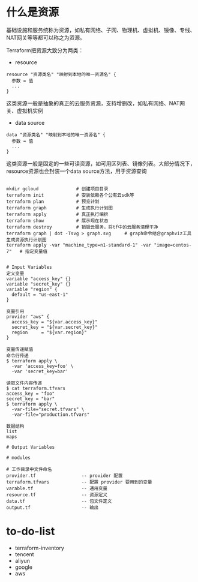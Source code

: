 # 什么是资源
基础设施和服务统称为资源，如私有网络、子网、物理机、虚拟机、镜像、专线、NAT网关等等都可以称之为资源。

Terraform把资源大致分为两类：
- resource
```
resource "资源类名" "映射到本地的唯一资源名" {
  参数 = 值
  ...
}
```
这类资源一般是抽象的真正的云服务资源，支持增删改，如私有网络、NAT网关、虚拟机实例

- data source
```
data "资源类名" "映射到本地的唯一资源名" {
  参数 = 值
  ...
}
```
这类资源一般是固定的一些可读资源，如可用区列表、镜像列表。大部分情况下，resource资源也会封装一个data source方法，用于资源查询


```

mkdir gcloud              # 创建项目目录
terraform init            # 安装依赖各个公有云sdk等
terraform plan            # 预览计划
terraform graph           # 生成执行计划图
terraform apply           # 真正执行编排
terraform show            # 展示现在状态
terraform destroy         # 销毁云服务，将tf中的云服务清理干净
terraform graph | dot -Tsvg > graph.svg     # graph命令结合graphviz工具生成资源执行计划图
terraform apply -var "machine_type=n1-standard-1" -var "image=centos-7"   # 指定变量值


# Input Variables
定义变量
variable "access_key" {}
variable "secret_key" {}
variable "region" {
  default = "us-east-1"
}

变量引用
provider "aws" {
  access_key = "${var.access_key}"
  secret_key = "${var.secret_key}"
  region     = "${var.region}"
}

变量传递赋值
命令行传递
$ terraform apply \
  -var 'access_key=foo' \
  -var 'secret_key=bar'

读取文件内容传递
$ cat terraform.tfvars
access_key = "foo"
secret_key = "bar"
$ terraform apply \
  -var-file="secret.tfvars" \
  -var-file="production.tfvars"

数据结构
list
maps

# Output Variables

# modules

# 工作目录中文件命名
provider.tf                 -- provider 配置
terraform.tfvars            -- 配置 provider 要用到的变量
varable.tf                  -- 通用变量
resource.tf                 -- 资源定义
data.tf                     -- 包文件定义
output.tf                   -- 输出
```
# to-do-list
- terraform-inventory
- tencent
- aliyun
- google
- aws
